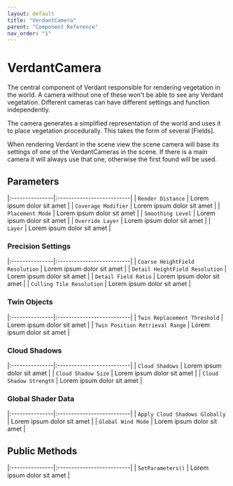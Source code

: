 ```yaml
---
layout: default
title: "VerdantCamera"
parent: "Component Reference"
nav_order: "1"
---
```


# VerdantCamera

The central component of Verdant responsible for rendering vegetation in the world. A camera without one of these won't be able to see any Verdant vegetation. Different cameras can have different settings and function independently. 

The camera generates a simplified representation of the world and uses it to place vegetation procedurally. This takes the form of several [Fields]. 

When rendering Verdant in the scene view the scene camera will base its settings of one of the VerdantCameras in the scene. If there is a main camera it will always use that one, otherwise the first found will be used. 

## Parameters

|:---------------|:--------------------------|
| `Render Distance` | Lorem ipsum dolor sit amet |
| `Coverage Modifier` | Lorem ipsum dolor sit amet |
| `Placement Mode` | Lorem ipsum dolor sit amet |
| `Smoothing Level` | Lorem ipsum dolor sit amet |
| `Override Layer` | Lorem ipsum dolor sit amet |
| `Layer` | Lorem ipsum dolor sit amet |

### Precision Settings

|:---------------|:--------------------------|
| `Coarse HeightField Resolution` | Lorem ipsum dolor sit amet |
| `Detail HeightField Resolution` | Lorem ipsum dolor sit amet |
| `Detail Field Ratio` | Lorem ipsum dolor sit amet |
| `Culling Tile Resolution` | Lorem ipsum dolor sit amet |

### Twin Objects

|:---------------|:--------------------------|
| `Twin Replacement Threshold` | Lorem ipsum dolor sit amet |
| `Twin Position Retrieval Range` | Lorem ipsum dolor sit amet |

### Cloud Shadows

|:---------------|:--------------------------|
| `Cloud Shadows` | Lorem ipsum dolor sit amet |
| `Cloud Shadow Size` | Lorem ipsum dolor sit amet |
| `Cloud Shadow Strength` | Lorem ipsum dolor sit amet |

### Global Shader Data

|:---------------|:--------------------------|
| `Apply Cloud Shadows Globally` | Lorem ipsum dolor sit amet |
| `Global Wind Mode` | Lorem ipsum dolor sit amet |

## Public Methods

|:---------------|:--------------------------|
| `SetParameters()` | Lorem ipsum dolor sit amet |